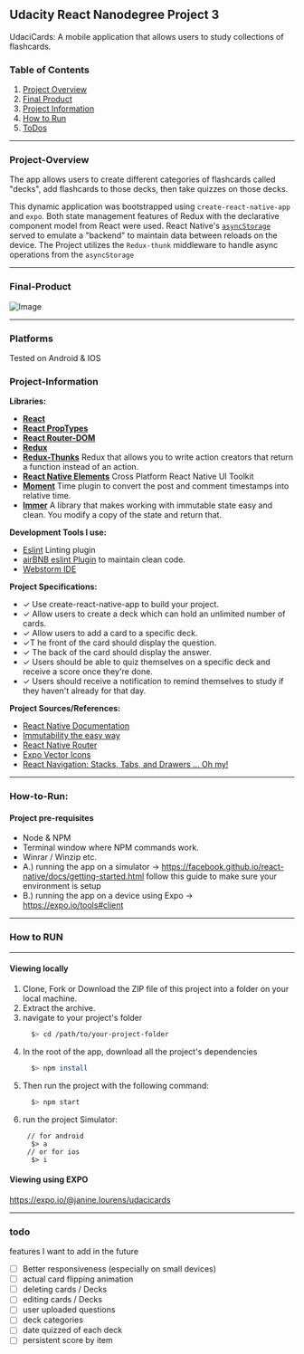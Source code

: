 ## Udacity React Nanodegree Project 3
UdaciCards: A mobile application that allows users to study collections of flashcards.

### Table of Contents
1. [Project Overview](#project-overview)
2. [Final Product](#final-product)
3. [Project Information](#project-information)
4. [How to Run](#how-to-run)
5. [ToDos](#todo)

---

### Project-Overview

The app allows users to create different categories of flashcards called "decks", add flashcards to those decks, then take quizzes on those decks.

This dynamic application was bootstrapped using `create-react-native-app` and `expo`.
Both state management features of Redux with the declarative component model from React were used.
React Native's [`asyncStorage`](https://facebook.github.io/react-native/docs/asyncstorage.html) served to emulate a "backend" to maintain data between reloads on the device.
The Project utilizes the `Redux-thunk` middleware to handle async operations from the `asyncStorage`

---
### Final-Product
![Image](https://www.dropbox.com/s/vdakmzsh2663wt5/preview-udacicards.gif?raw=1)

---

### Platforms
Tested on Android & IOS

### Project-Information
**Libraries:**
 - [ **React**](https://reactjs.org/)
 - [**React PropTypes**](https://github.com/facebook/prop-types)
 - [ **React Router-DOM**](https://reacttraining.com/react-router/)
 - [**Redux**](https://redux.js.org/)
 - [**Redux-Thunks**](https://github.com/gaearon/redux-thunk) Redux that allows you to write action creators that return a function instead of an action.
 - [**React Native Elements**](https://react-native-training.github.io/react-native-elements/) Cross Platform React Native UI Toolkit
 - [ **Moment**](https://momentjs.com/)  Time plugin to convert  the post and comment timestamps into relative time.
 - [**Immer**](https://github.com/mweststrate/immer) A library that makes working with immutable state easy and clean. You modify a copy of the state and return that.

**Development Tools I use:**
  -	[Eslint](https://eslint.org/) Linting plugin
  -	[airBNB eslint Plugin](https://github.com/airbnb/javascript) to maintain clean code.
  -	[Webstorm IDE](https://www.jetbrains.com/webstorm/)
	
**Project Specifications:**
- ✓ Use create-react-native-app to build your project.
- ✓ Allow users to create a deck which can hold an unlimited number of cards.
- ✓ Allow users to add a card to a specific deck.
- ✓T he front of the card should display the question.
- ✓ The back of the card should display the answer.
- ✓ Users should be able to quiz themselves on a specific deck and receive a score once they're done.
- ✓ Users should receive a notification to remind themselves to study if they haven't already for that day.

**Project  Sources/References:**
  - [React Native Documentation](https://facebook.github.io/react-native/docs/getting-started.html)
  - [Immutability the easy way](https://hackernoon.com/introducing-immer-immutability-the-easy-way-9d73d8f71cb3)
  - [React Native Router](https://facebook.github.io/react-native/docs/navigation.html)
  - [Expo Vector Icons](https://expo.github.io/vector-icons/)
  - [React Navigation: Stacks, Tabs, and Drawers … Oh my!](https://medium.com/async-la/react-navigation-stacks-tabs-and-drawers-oh-my-92edd606e4db)

---

### How-to-Run:

#### **Project pre-requisites**
 - Node & NPM
 - Terminal window where NPM commands work.
 - Winrar / Winzip etc.
 - A.) running the app on a simulator -> https://facebook.github.io/react-native/docs/getting-started.html follow this guide to make sure your environment is setup
 - B.) running the app on a device using Expo -> https://expo.io/tools#client

___
 
### **How to RUN**
____
    
#### Viewing locally
1. Clone, Fork or Download the ZIP file of this project into a folder on your local machine.
2. Extract the archive.
3. navigate to your project's folder
    ```bash
      $> cd /path/to/your-project-folder
    ```
4. In the root of the app, download all the project's dependencies
    ```bash
      $> npm install
    ```
5. Then run the project with the following command:
    ```bash
      $> npm start
    ```
6. run the project
  Simulator: 
    ```
     // for android
      $> a
     // or for ios
      $> i
    ```
#### Viewing using EXPO
https://expo.io/@janine.lourens/udacicards

____

### todo
features I want to add in the future
- ☐  Better responsiveness (especially on small devices)
- ☐  actual card flipping animation
- ☐ deleting cards / Decks
- ☐ editing cards / Decks
- ☐ user uploaded questions
- ☐ deck categories
- ☐ date  quizzed of each deck
- ☐ persistent score by item

